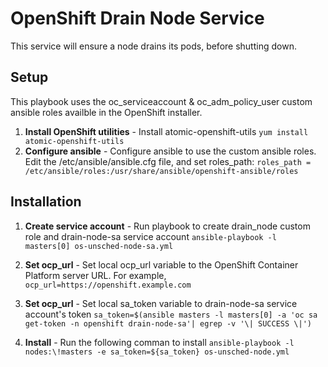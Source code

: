 # OpenShift Drain Node Service
This service will ensure a node drains its pods, before shutting down.

## Setup
This playbook uses the oc_serviceaccount & oc_adm_policy_user custom ansible roles availble in the OpenShift installer.
1. **Install OpenShift utilities** - Install atomic-openshift-utils
`yum install atomic-openshift-utils`
2. **Configure ansible** - Configure ansible to use the custom ansible roles. Edit the /etc/ansible/ansible.cfg file, and set roles_path:
`roles_path = /etc/ansible/roles:/usr/share/ansible/openshift-ansible/roles`


## Installation
1. **Create service account** - Run playbook to create drain_node custom role and drain-node-sa service account
`ansible-playbook -l masters[0] os-unsched-node-sa.yml`

2. **Set ocp_url** - Set local ocp_url variable to the OpenShift Container Platform server URL. For example,  
`ocp_url=https://openshift.example.com`

3. **Set ocp_url** - Set local sa_token variable to drain-node-sa service account's token
`sa_token=$(ansible masters -l masters[0] -a 'oc sa get-token -n openshift drain-node-sa'| egrep -v '\| SUCCESS \|')`

4. **Install** - Run the following comman to install 
`ansible-playbook -l nodes:\!masters -e sa_token=${sa_token} os-unsched-node.yml`



